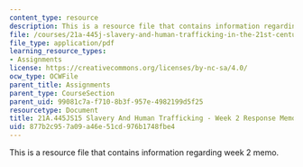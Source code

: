 ```yaml
---
content_type: resource
description: This is a resource file that contains information regarding week 2 memo.
file: /courses/21a-445j-slavery-and-human-trafficking-in-the-21st-century-spring-2015/877b2c957a09a46e51cd976b1748fbe4_MIT21A_445JS15_Week2memo.pdf
file_type: application/pdf
learning_resource_types:
- Assignments
license: https://creativecommons.org/licenses/by-nc-sa/4.0/
ocw_type: OCWFile
parent_title: Assignments
parent_type: CourseSection
parent_uid: 99081c7a-f710-8b3f-957e-4982199d5f25
resourcetype: Document
title: 21A.445JS15 Slavery And Human Trafficking - Week 2 Response Memo
uid: 877b2c95-7a09-a46e-51cd-976b1748fbe4
---
```

This is a resource file that contains information regarding week 2 memo.